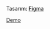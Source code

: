 Tasarım: [Figma](https://www.figma.com/file/h2qWOgvLdlFdkLDh7gl8p5/Portfolio-(Community)?node-id=0%3A1)

[Demo](https://brawny-ants.surge.sh/)